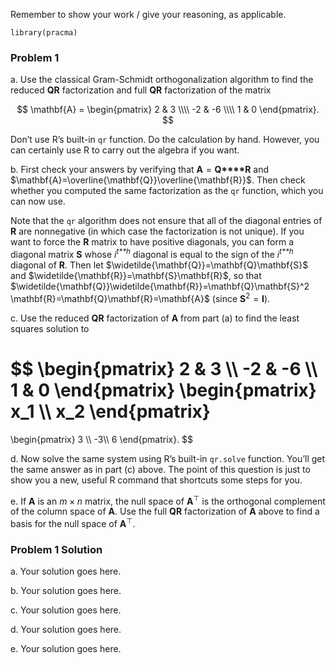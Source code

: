 Remember to show your work / give your reasoning, as applicable.

    library(pracma)

### Problem 1

a\. Use the classical Gram-Schmidt orthogonalization algorithm to find
the reduced **QR** factorization and full **QR** factorization of the
matrix

$$
\mathbf{A} = \begin{pmatrix}
2 & 3 \\\\
-2 & -6 \\\\
1 & 0
\end{pmatrix}.
$$

Don’t use R’s built-in `qr` function. Do the calculation by hand.
However, you can certainly use R to carry out the algebra if you want.

b\. First check your answers by verifying that **A** = **Q****R** and
$\mathbf{A}=\overline{\mathbf{Q}}\overline{\mathbf{R}}$. Then check
whether you computed the same factorization as the `qr` function, which
you can now use.

Note that the `qr` algorithm does not ensure that all of the diagonal
entries of **R** are nonnegative (in which case the factorization is not
unique). If you want to force the **R** matrix to have positive
diagonals, you can form a diagonal matrix **S** whose
*i*<sup>*t**h*</sup> diagonal is equal to the sign of the
*i*<sup>*t**h*</sup> diagonal of **R**. Then let
$\widetilde{\mathbf{Q}}=\mathbf{Q}\mathbf{S}$ and
$\widetilde{\mathbf{R}}=\mathbf{S}\mathbf{R}$, so that
$\widetilde{\mathbf{Q}}\widetilde{\mathbf{R}}=\mathbf{Q}\mathbf{S}^2 \mathbf{R}=\mathbf{Q}\mathbf{R}=\mathbf{A}$
(since **S**<sup>2</sup> = **I**).

c\. Use the reduced **QR** factorization of **A** from part (a) to find
the least squares solution to

$$
\begin{pmatrix}
2 & 3 \\\\
-2 & -6 \\\\
1 & 0
\end{pmatrix}
\begin{pmatrix}
x\_1 \\\\
x\_2
\end{pmatrix}
=
\begin{pmatrix}
3 \\\\
-3\\\\
6
\end{pmatrix}.
$$

d\. Now solve the same system using R’s built-in `qr.solve` function.
You’ll get the same answer as in part (c) above. The point of this
question is just to show you a new, useful R command that shortcuts some
steps for you.

e\. If **A** is an *m* × *n* matrix, the null space of **A**<sup>⊤</sup>
is the orthogonal complement of the column space of **A**. Use the full
**QR** factorization of **A** above to find a basis for the null space
of **A**<sup>⊤</sup>.

### Problem 1 Solution

a\. Your solution goes here.

b\. Your solution goes here.

c\. Your solution goes here.

d\. Your solution goes here.

e\. Your solution goes here.
